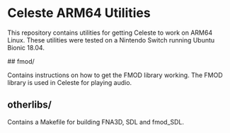 # Celeste ARM64 Utilities

This repository contains utilities for getting Celeste to work on ARM64 Linux. These utilities were tested on a Nintendo Switch running Ubuntu Bionic 18.04.

## fmod/

Contains instructions on how to get the FMOD library working. The FMOD library is used in Celeste for playing audio.

## otherlibs/

Contains a Makefile for building FNA3D, SDL and fmod_SDL.
